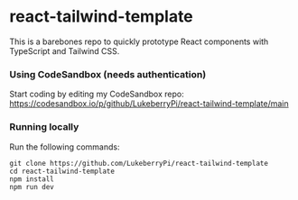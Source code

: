# react-tailwind-template

This is a barebones repo to quickly prototype React components with TypeScript and Tailwind CSS.

### Using CodeSandbox (needs authentication)

Start coding by editing my CodeSandbox repo: https://codesandbox.io/p/github/LukeberryPi/react-tailwind-template/main

### Running locally

Run the following commands:

```
git clone https://github.com/LukeberryPi/react-tailwind-template
cd react-tailwind-template
npm install
npm run dev
```
